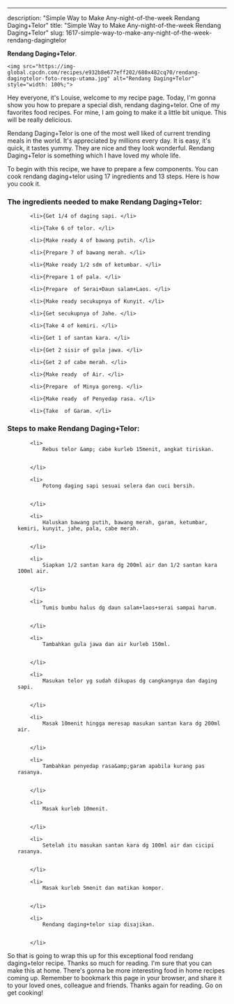 ---
description: "Simple Way to Make Any-night-of-the-week Rendang Daging+Telor"
title: "Simple Way to Make Any-night-of-the-week Rendang Daging+Telor"
slug: 1617-simple-way-to-make-any-night-of-the-week-rendang-dagingtelor

<p>
	<strong>Rendang Daging+Telor</strong>. 
	
</p>
<p>
	
	<img src="https://img-global.cpcdn.com/recipes/e932b8e677eff202/680x482cq70/rendang-dagingtelor-foto-resep-utama.jpg" alt="Rendang Daging+Telor" style="width: 100%;">
	
	
</p>
<p>
	Hey everyone, it's Louise, welcome to my recipe page. Today, I'm gonna show you how to prepare a special dish, rendang daging+telor. One of my favorites food recipes. For mine, I am going to make it a little bit unique. This will be really delicious.
</p>
	
<p>
	Rendang Daging+Telor is one of the most well liked of current trending meals in the world. It's appreciated by millions every day. It is easy, it's quick, it tastes yummy. They are nice and they look wonderful. Rendang Daging+Telor is something which I have loved my whole life.
</p>
<p>
	
</p>

<p>
To begin with this recipe, we have to prepare a few components. You can cook rendang daging+telor using 17 ingredients and 13 steps. Here is how you cook it.
</p>

<h3>The ingredients needed to make Rendang Daging+Telor:</h3>

<ol>
	
		<li>{Get 1/4 of daging sapi. </li>
	
		<li>{Take 6 of telor. </li>
	
		<li>{Make ready 4 of bawang putih. </li>
	
		<li>{Prepare 7 of bawang merah. </li>
	
		<li>{Make ready 1/2 sdm of ketumbar. </li>
	
		<li>{Prepare 1 of pala. </li>
	
		<li>{Prepare  of Serai+Daun salam+Laos. </li>
	
		<li>{Make ready secukupnya of Kunyit. </li>
	
		<li>{Get secukupnya of Jahe. </li>
	
		<li>{Take 4 of kemiri. </li>
	
		<li>{Get 1 of santan kara. </li>
	
		<li>{Get 2 sisir of gula jawa. </li>
	
		<li>{Get 2 of cabe merah. </li>
	
		<li>{Make ready  of Air. </li>
	
		<li>{Prepare  of Minya goreng. </li>
	
		<li>{Make ready  of Penyedap rasa. </li>
	
		<li>{Take  of Garam. </li>
	
</ol>
<p>
	
</p>

<h3>Steps to make Rendang Daging+Telor:</h3>

<ol>
	
		<li>
			Rebus telor &amp; cabe kurleb 15menit, angkat tiriskan.
			
			
		</li>
	
		<li>
			Potong daging sapi sesuai selera dan cuci bersih.
			
			
		</li>
	
		<li>
			Haluskan bawang putih, bawang merah, garam, ketumbar, kemiri, kunyit, jahe, pala, cabe merah.
			
			
		</li>
	
		<li>
			Siapkan 1/2 santan kara dg 200ml air dan 1/2 santan kara 100ml air.
			
			
		</li>
	
		<li>
			Tumis bumbu halus dg daun salam+laos+serai sampai harum.
			
			
		</li>
	
		<li>
			Tambahkan gula jawa dan air kurleb 150ml.
			
			
		</li>
	
		<li>
			Masukan telor yg sudah dikupas dg cangkangnya dan daging sapi.
			
			
		</li>
	
		<li>
			Masak 10menit hingga meresap masukan santan kara dg 200ml air.
			
			
		</li>
	
		<li>
			Tambahkan penyedap rasa&amp;garam apabila kurang pas rasanya.
			
			
		</li>
	
		<li>
			Masak kurleb 10menit.
			
			
		</li>
	
		<li>
			Setelah itu masukan santan kara dg 100ml air dan cicipi rasanya.
			
			
		</li>
	
		<li>
			Masak kurleb 5menit dan matikan kompor.
			
			
		</li>
	
		<li>
			Rendang daging+telor siap disajikan.
			
			
		</li>
	
</ol>

<p>
	
</p>

<p>
	So that is going to wrap this up for this exceptional food rendang daging+telor recipe. Thanks so much for reading. I'm sure that you can make this at home. There's gonna be more interesting food in home recipes coming up. Remember to bookmark this page in your browser, and share it to your loved ones, colleague and friends. Thanks again for reading. Go on get cooking!
</p>
